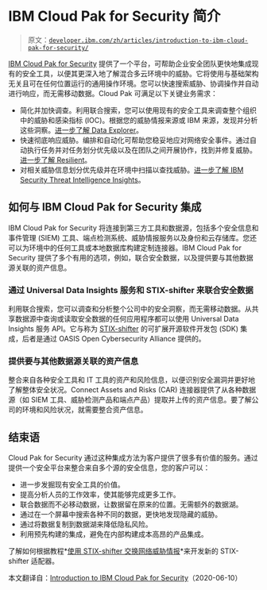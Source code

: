 # IBM Cloud Pak for Security 简介

> 原文：[`developer.ibm.com/zh/articles/introduction-to-ibm-cloud-pak-for-security/`](https://developer.ibm.com/zh/articles/introduction-to-ibm-cloud-pak-for-security/)

[IBM Cloud Pak for Security](https://www.ibm.com/cn-zh/products/cloud-pak-for-security) 提供了一个平台，可帮助企业安全团队更快地集成现有的安全工具，以便其更深入地了解混合多云环境中的威胁。它将使用与基础架构无关且可在任何位置运行的通用操作环境。您可以快速搜索威胁、协调操作并自动进行响应，而无需移动数据。Cloud Pak 可满足以下关键业务需求：

*   简化并加快调查。利用联合搜索，您可以使用现有的安全工具来调查整个组织中的威胁和感染指标 (IOC)。根据您的威胁情报来源或 IBM 来源，发现并分析这些洞察。[进一步了解 Data Explorer](https://www.ibm.com/cn-zh/products/cloud-pak-for-security/data-explorer)。
*   快速彻底响应威胁。编排和自动化可帮助您稳妥地应对网络安全事件。通过自动执行任务并对任务划分优先级以及在团队之间开展协作，找到并修复威胁。[进一步了解 Resilient](https://www.ibm.com/cn-zh/products/cloud-pak-for-security/resilient)。
*   对相关威胁信息划分优先级并在环境中扫描以查找威胁。[进一步了解 IBM Security Threat Intelligence Insights](https://www.ibm.com/cn-zh/products/cloud-pak-for-security/threat-intelligence-insights)。

## 如何与 IBM Cloud Pak for Security 集成

IBM Cloud Pak for Security 将连接到第三方工具和数据源，包括多个安全信息和事件管理 (SIEM) 工具、端点检测系统、威胁情报服务以及身份和云存储库。您还可以为环境中的任何工具或本地数据库构建定制连接器。IBM Cloud Pak for Security 提供了多个有用的选项，例如，联合安全数据，以及提供要与其他数据源关联的资产信息。

### 通过 Universal Data Insights 服务和 STIX-shifter 来联合安全数据

利用联合搜索，您可以调查和分析整个公司中的安全洞察，而无需移动数据。从共享数据源中查询或读取安全数据的任何应用程序都可以使用 Universal Data Insights 服务 API。它与称为 [STIX-shifter](https://developer.ibm.com/technologies/security/projects/stix-shifter/) 的可扩展开源软件开发包 (SDK) 集成，后者是通过 OASIS Open Cybersecurity Alliance 提供的。

### 提供要与其他数据源关联的资产信息

整合来自各种安全工具和 IT 工具的资产和风险信息，以便识别安全漏洞并更好地了解整体安全状况。Connect Assets and Risks (CAR) 连接器提供了从各种数据源（如 SIEM 工具、威胁检测产品和端点产品）提取并上传的资产信息。要了解公司的环境和风险状况，就需要整合资产信息。

## 结束语

Cloud Pak for Security 通过这种集成方法为客户提供了很多有价值的服务。通过提供一个安全平台来整合来自多个源的安全信息，您的客户可以：

*   进一步发掘现有安全工具的价值。
*   提高分析人员的工作效率，使其能够完成更多工作。
*   联合数据而不必移动数据，让数据留在原来的位置。无需额外的数据湖。
*   通过在一个屏幕中搜索各种不同的数据，更快地发现隐藏的威胁。
*   通过将数据复制到数据湖来降低隐私风险。
*   利用预先构建的集成，避免在内部构建成本高昂的产品集成。

了解如何根据教程*[使用 STIX-shifter 交换网络威胁情报](https://developer.ibm.com/tutorials/exchange-cyber-threat-intelligence-with-stix-shifter/)*来开发新的 STIX-shifter 适配器。

本文翻译自：[Introduction to IBM Cloud Pak for Security](https://developer.ibm.com/articles/introduction-to-ibm-cloud-pak-for-security/)（2020-06-10）
